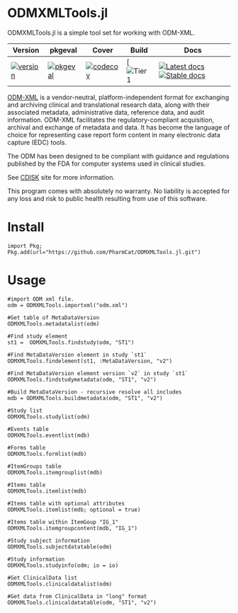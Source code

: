 # ODMXMLTools.jl

ODMXMLTools.jl is a simple tool set for working with ODM-XML.

| Version | pkgeval | Cover | Build | Docs |
|--------|-------|-------|-------|------|
|[![version](https://juliahub.com/docs/ODMXMLTools/version.svg)](https://docs.juliahub.com/ODMXMLTools/stbAr)|[![pkgeval](https://juliahub.com/docs/ODMXMLTools/pkgeval.svg)](https://docs.juliahub.com/ODMXMLTools/stbAr)|[![codecov](https://codecov.io/gh/PharmCat/ODMXMLTools.jl/branch/main/graph/badge.svg?token=3DksoMcfzh)](https://codecov.io/gh/PharmCat/ODMXMLTools.jl)|[![Tier 1](https://github.com/PharmCat/ODMXMLTools.jl/workflows/Tier%201/badge.svg) | [![Latest docs](https://img.shields.io/badge/docs-latest-blue.svg)](https://pharmcat.github.io/ODMXMLTools.jl/dev/) [![Stable docs](https://img.shields.io/badge/docs-stable-blue.svg)](https://pharmcat.github.io/ODMXMLTools.jl/stable/)|

[ODM-XML](https://www.cdisc.org/standards/data-exchange/odm) is a vendor-neutral, platform-independent format for exchanging and archiving clinical and translational research data, along with their associated metadata, administrative data, reference data, and audit information. ODM-XML facilitates the regulatory-compliant acquisition, archival and exchange of metadata and data. It has become the language of choice for representing case report form content in many electronic data capture (EDC) tools.

The ODM has been designed to be compliant with guidance and regulations published by the FDA for computer systems used in clinical studies.

See [CDISK](https://www.cdisc.org/) site for more information.

This program comes with absolutely no warranty. No liability is accepted for any loss and risk to public health resulting from use of this software.

# Install

```
import Pkg; Pkg.add(url="https://github.com/PharmCat/ODMXMLTools.jl.git")
```

# Usage

```
#import ODM xml file.
odm = ODMXMLTools.importxml("odm.xml")

#Get table of MetaDataVersion
ODMXMLTools.metadatalist(odm)

#Find study element
st1 =  ODMXMLTools.findstudy(odm, "ST1")

#Find MetaDataVersion element in study `st1`
ODMXMLTools.findelement(st1, :MetaDataVersion, "v2")

#Find MetaDataVersion element version `v2` in study `st1`
ODMXMLTools.findstudymetadata(odm, "ST1", "v2")

#Build MetaDataVersion - recursive resolve all includes
mdb = ODMXMLTools.buildmetadata(odm, "ST1", "v2")

#Study list
ODMXMLTools.studylist(odm)

#Events table
ODMXMLTools.eventlist(mdb)

#Forms table
ODMXMLTools.formlist(mdb)

#ItemGroups table
ODMXMLTools.itemgrouplist(mdb)

#Items table
ODMXMLTools.itemlist(mdb)

#Items table with optional attributes
ODMXMLTools.itemlist(mdb; optional = true)

#Items table within ItemGoup "IG_1"
ODMXMLTools.itemgroupcontent(mdb, "IG_1")

#Study subject information
ODMXMLTools.subjectdatatable(odm)

#Study information
ODMXMLTools.studyinfo(odm; io = io)

#Get ClinicalData list
ODMXMLTools.clinicaldatalist(odm)

#Get data from ClinicalData in "long" format
ODMXMLTools.clinicaldatatable(odm, "ST1", "v2")
```

